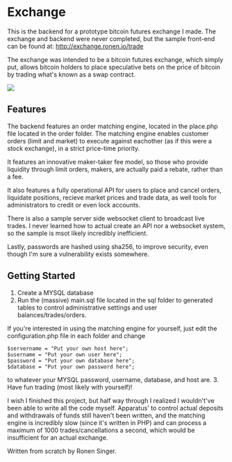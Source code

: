 # Exchange
This is the backend for a prototype bitcoin futures exchange I made. The exchange and backend were never completed, but the sample front-end can be found at:
http://exchange.ronen.io/trade

The exchange was intended to be a bitcoin futures exchange, which simply put, allows bitcoin holders to place speculative bets on the  price of bitcoin by trading what's known as a swap contract.

![](http://ronen.io/exchange.PNG)

## Features
The backend features an order matching engine, located in the place.php file located in the order folder.
The matching engine enables customer orders (limit and market) to execute against eachother (as if this were a stock exchange), in a strict price-time priority.

It features an innovative maker-taker fee model, so those who provide liquidity through limit orders, makers, are actually paid a rebate, rather than a fee.

It also features a fully operational API for users to place and cancel orders, liquidate positions, recieve market prices and trade data, as well tools for administrators to credit or even lock accounts.

There is also a sample server side websocket client to broadcast live trades. I never learned how to actual create an API nor a websocket system, so the sample is msot likely incredibly inefficient.

Lastly, passwords are hashed using sha256, to improve security, even though I'm sure a vulnerability exists somewhere.

## Getting Started
1. Create a MYSQL database
2. Run the (massive) main.sql file located in the sql folder to generated tables to control administrative settings and user balances/trades/orders.

If you're interested in using the matching engine for yourself, just edit the configuration.php file in each folder and change
```
$servername = "Put your own host here";
$username = "Put your own user here";
$password = "Put your own database here";
$database = "Put your own password here";
```
to whatever your MYSQL password, username, database, and host are.
3. Have fun trading (most likely with yourself)!

I wish I finished this project, but half way through I realized I wouldn't've been able to write all the code myself.
Apparatus' to control actual deposits and withdrawals of funds still haven't been written, and the matching engine is incredibly slow (since it's written in PHP) and can process a maximum of 1000 trades/cancellations a second, which would be insufficient for an actual exchange.

Written from scratch by Ronen Singer.
